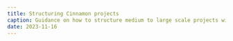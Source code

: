 ```yaml
---
title: Structuring Cinnamon projects
caption: Guidance on how to structure medium to large scale projects with Cinnamon.
date: 2023-11-16
---
```

